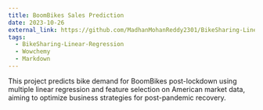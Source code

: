 ```yaml
---
title: BoomBikes Sales Prediction
date: 2023-10-26
external_link: https://github.com/MadhanMohanReddy2301/BikeSharing-Linear-Regression
tags:
  - BikeSharing-Linear-Regression
  - Wowchemy
  - Markdown
---
```


This project predicts bike demand for BoomBikes post-lockdown using multiple linear regression and feature selection on American market data, aiming to optimize business strategies for post-pandemic recovery.
<!--more-->
